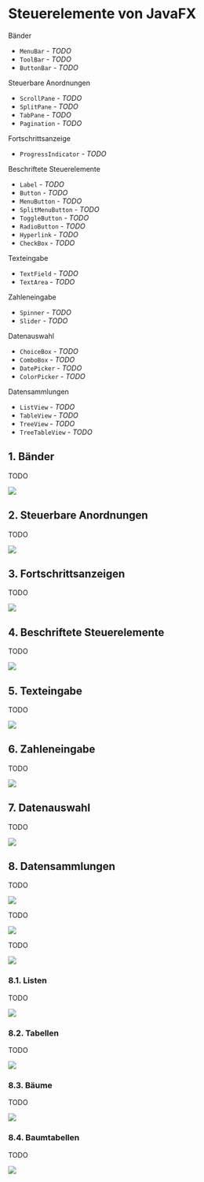 # Steuerelemente von JavaFX

Bänder

* `MenuBar` - *TODO*
* `ToolBar` - *TODO*
* `ButtonBar` - *TODO*

Steuerbare Anordnungen

* `ScrollPane` - *TODO*
* `SplitPane` - *TODO*
* `TabPane` - *TODO*
* `Pagination` - *TODO*

Fortschrittsanzeige

* `ProgressIndicator` - *TODO*

Beschriftete Steuerelemente

* `Label` - *TODO*
* `Button` - *TODO*
* `MenuButton` - *TODO*
* `SplitMenuButton` - *TODO*
* `ToggleButton` - *TODO*
* `RadioButton` - *TODO*
* `Hyperlink` - *TODO*
* `CheckBox` - *TODO*

Texteingabe

* `TextField` - *TODO*
* `TextArea` - *TODO*

Zahleneingabe

* `Spinner` - *TODO*
* `Slider` - *TODO*

Datenauswahl

* `ChoiceBox` - *TODO*
* `ComboBox` - *TODO*
* `DatePicker` - *TODO*
* `ColorPicker` - *TODO*

Datensammlungen

* `ListView` - *TODO*
* `TableView` - *TODO*
* `TreeView` - *TODO*
* `TreeTableView` - *TODO*

## 1. Bänder

TODO

![](../Grafiken/JavaFX/Controls/Bar.svg)

## 2. Steuerbare Anordnungen

TODO

![](../Grafiken/JavaFX/Controls/Pane.svg)

## 3. Fortschrittsanzeigen

TODO

![](../Grafiken/JavaFX/Controls/Progress.svg)

## 4. Beschriftete Steuerelemente

TODO

![](../Grafiken/JavaFX/Controls/Labeled.svg)

## 5. Texteingabe

TODO

![](../Grafiken/JavaFX/Controls/Text.svg)

## 6. Zahleneingabe

TODO

![](../Grafiken/JavaFX/Controls/Number.svg)

## 7. Datenauswahl

TODO

![](../Grafiken/JavaFX/Controls/Choice.svg)

## 8. Datensammlungen

TODO

![](../Grafiken/JavaFX/Controls/View.svg)

TODO

![](../Grafiken/JavaFX/Controls/Models/Focus.svg)

TODO

![](../Grafiken/JavaFX/Controls/Models/Selection.svg)

### 8.1. Listen

TODO

![](../Grafiken/JavaFX/Controls/Views/ListView.svg)

### 8.2. Tabellen

TODO

![](../Grafiken/JavaFX/Controls/Views/TableView.svg)

### 8.3. Bäume

TODO

![](../Grafiken/JavaFX/Controls/Views/TreeView.svg)

### 8.4. Baumtabellen

TODO

![](../Grafiken/JavaFX/Controls/Views/TreeTableView.svg)